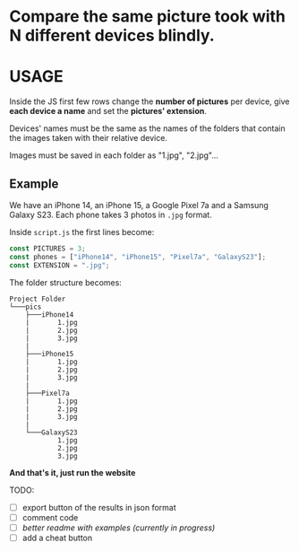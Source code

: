 # Compare the same picture took with N different devices blindly.

# USAGE

Inside the JS first few rows change the **number of pictures** per device, give **each device a name** and set the **pictures' extension**.

Devices' names must be the same as the names of the folders that contain the images taken with their relative device.

Images must be saved in each folder as "1.jpg", "2.jpg"...

## Example

We have an iPhone 14, an iPhone 15, a Google Pixel 7a and a Samsung Galaxy S23. Each phone takes 3 photos in `.jpg` format.

Inside `script.js` the first lines become:

```javascript
const PICTURES = 3;
const phones = ["iPhone14", "iPhone15", "Pixel7a", "GalaxyS23"];
const EXTENSION = ".jpg";
```

The folder structure becomes:

```
Project Folder
└───pics
    ├───iPhone14
    |       1.jpg
    |       2.jpg
    |       3.jpg
    |
    ├───iPhone15
    |       1.jpg
    |       2.jpg
    |       3.jpg
    |
    ├───Pixel7a
    |       1.jpg
    |       2.jpg
    |       3.jpg
    |
    └───GalaxyS23
            1.jpg
            2.jpg
            3.jpg

```

**And that's it, just run the website**

TODO:

- [ ] export button of the results in json format
- [ ] comment code
- [ ] _better readme with examples (currently in progress)_
- [ ] add a cheat button

